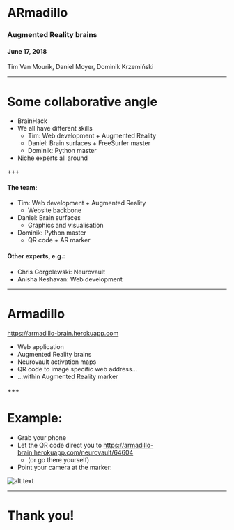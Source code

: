 # ARmadillo
### Augmented Reality brains
#### June 17, 2018
Tim Van Mourik, Daniel Moyer, Dominik Krzemiński

---

# Some collaborative angle

* BrainHack
* We all have different skills
  * Tim: Web development + Augmented Reality
  * Daniel: Brain surfaces + FreeSurfer master
  * Dominik: Python master
* Niche experts all around

+++

#### The team:
* Tim: Web development + Augmented Reality
  * Website backbone
* Daniel: Brain surfaces
  * Graphics and visualisation
* Dominik: Python master
  * QR code + AR marker

#### Other experts, e.g.:
* Chris Gorgolewski: Neurovault
* Anisha Keshavan: Web development

---

# Armadillo
https://armadillo-brain.herokuapp.com
* Web application
* Augmented Reality brains
* Neurovault activation maps
* QR code to image specific web address...
* ...within Augmented Reality marker

+++

# Example:
* Grab your phone
* Let the QR code direct you to https://armadillo-brain.herokuapp.com/neurovault/64604
  * (or go there yourself)
* Point your camera at the marker:

![alt text](https://armadillo-brain.herokuapp.com/api/neurovault/64604/qr "QR code")


---

# Thank you!
